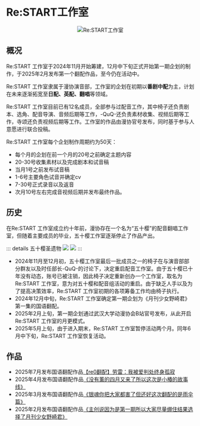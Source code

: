 # Re:START工作室

<p align="center">
  <img src="/department/va/restart/logo.png" alt="Re:START工作室" style="max-width: 50%; height: auto;">
</p>

## 概况

Re:START 工作室于2024年11月开始筹建，12月中下旬正式开始第一期企划的制作，于2025年2月发布第一个翻配作品，至今仍在活动中。

Re:START 工作室隶属于漫协演音部，工作室的企划在初期以**番剧中配**为主，计划在未来逐渐拓宽至**日配、英配、翻唱**等领域。

Re:START 工作室目前已有12名成员，全部参与过配音工作，其中椅子还负责剧本、选角、配音导演、音频后期等工作，-QuQ-还负责素材收集、视频后期等工作，寺颂还负责视频后期等工作。工作室的作品由漫协官号发布，同时基于参与人意愿进行联合投稿。

Re:START 工作室每个企划制作周期约为50天：
- 每个月的企划在前一个月的20号之前确定主题内容
- 20-30号收集素材以及完成剧本和试音稿
- 当月1号之前发布试音稿
- 1-6号主要角色试音并确定cv
- 7-30号正式录音以及返音
- 次月10号左右完成音视频后期并发布最终作品。

## 历史

在Re:START 工作室成立约十年前，漫协存在一个名为“五十樱”的配音翻唱工作室，但随着主要成员的毕业，五十樱工作室逐渐停止了作品产出。

::: details 五十樱圣遗物
![](/department/va/restart/五十樱.jpg)
![](/department/va/restart/五十樱工作室logo.jpg)
:::

- 2024年11月至12月初，五十樱工作室最后一批成员之一的椅子在与演音部部分群友以及时任部长-QuQ-的讨论下，决定重启配音工作室。由于五十樱已十年没有动态，账号已被注销，因此椅子决定重新创办一个工作室，取名为Re:START 工作室，意为对五十樱和配音组活动的重启。由于缺乏人手以及为了提高决策效率，Re:START 工作室初期的各项筹备工作均由椅子执行。
- 2024年12月中旬，Re:START 工作室确定第一期企划为《月刊少女野崎君》第一集的国语翻配。
- 2025年2月上旬，第一期企划通过武汉大学动漫协会B站官号发布，从此开启Re:START 工作室的月更模式。
- 2025年5月上旬，由于进入期末，Re:START 工作室暂停活动两个月。同年6月中下旬，Re:START 工作室恢复活动。

## 作品

- 2025年7月发布国语翻配作品[【re0翻配】劳雷：我被爱判处终身孤寂](https://www.bilibili.com/video/BV1Z43YzAEcN)
- 2025年4月发布国语翻配作品[《没有薰的四月又来了所以这次是小椿的故事线》](https://www.bilibili.com/video/BV1BnoEYhEMc)
- 2025年3月发布国语翻配作品[《银魂你把大家都害了但还好这次翻配的是雨伞篇》](https://www.bilibili.com/video/BV1jBR5Y1EBp)
- 2025年2月发布国语翻配作品[《主创说因为是第一期所以大家尽量绷住结果选择了月刊少女野崎君》](https://www.bilibili.com/video/BV1ZaN9eEEj5)